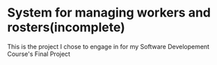 # System for managing workers and rosters(incomplete)
This is the project I chose to engage in for my Software Developement Course's Final Project
